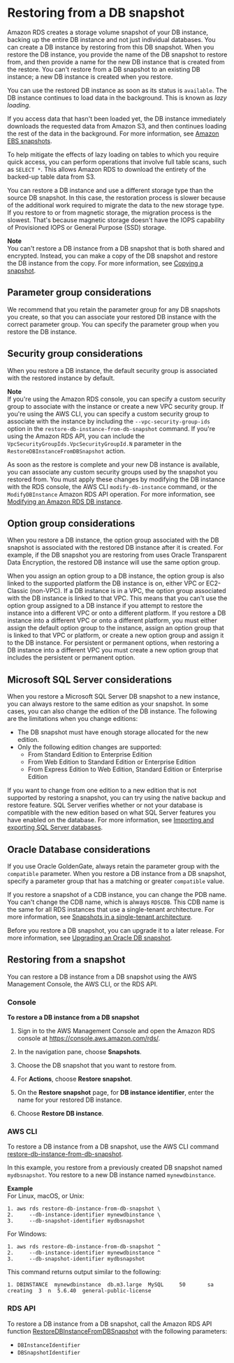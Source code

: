 # Restoring from a DB snapshot<a name="USER_RestoreFromSnapshot"></a>

Amazon RDS creates a storage volume snapshot of your DB instance, backing up the entire DB instance and not just individual databases\. You can create a DB instance by restoring from this DB snapshot\. When you restore the DB instance, you provide the name of the DB snapshot to restore from, and then provide a name for the new DB instance that is created from the restore\. You can't restore from a DB snapshot to an existing DB instance; a new DB instance is created when you restore\. 

You can use the restored DB instance as soon as its status is `available`\. The DB instance continues to load data in the background\. This is known as *lazy loading*\.

If you access data that hasn't been loaded yet, the DB instance immediately downloads the requested data from Amazon S3, and then continues loading the rest of the data in the background\. For more information, see [Amazon EBS snapshots](https://docs.aws.amazon.com/AWSEC2/latest/UserGuide/EBSSnapshots.html)\.

To help mitigate the effects of lazy loading on tables to which you require quick access, you can perform operations that involve full table scans, such as `SELECT *`\. This allows Amazon RDS to download the entirety of the backed\-up table data from S3\.

You can restore a DB instance and use a different storage type than the source DB snapshot\. In this case, the restoration process is slower because of the additional work required to migrate the data to the new storage type\. If you restore to or from magnetic storage, the migration process is the slowest\. That's because magnetic storage doesn't have the IOPS capability of Provisioned IOPS or General Purpose \(SSD\) storage\.

**Note**  
You can't restore a DB instance from a DB snapshot that is both shared and encrypted\. Instead, you can make a copy of the DB snapshot and restore the DB instance from the copy\. For more information, see [Copying a snapshot](USER_CopySnapshot.md)\.

## Parameter group considerations<a name="USER_RestoreFromSnapshot.Parameters"></a>

We recommend that you retain the parameter group for any DB snapshots you create, so that you can associate your restored DB instance with the correct parameter group\. You can specify the parameter group when you restore the DB instance\. 

## Security group considerations<a name="USER_RestoreFromSnapshot.Security"></a>

When you restore a DB instance, the default security group is associated with the restored instance by default\.

**Note**  
If you're using the Amazon RDS console, you can specify a custom security group to associate with the instance or create a new VPC security group\.
If you're using the AWS CLI, you can specify a custom security group to associate with the instance by including the `--vpc-security-group-ids` option in the `restore-db-instance-from-db-snapshot` command\.
If you're using the Amazon RDS API, you can include the `VpcSecurityGroupIds.VpcSecurityGroupId.N` parameter in the `RestoreDBInstanceFromDBSnapshot` action\.

As soon as the restore is complete and your new DB instance is available, you can associate any custom security groups used by the snapshot you restored from\. You must apply these changes by modifying the DB instance with the RDS console, the AWS CLI `modify-db-instance` command, or the `ModifyDBInstance` Amazon RDS API operation\. For more information, see [Modifying an Amazon RDS DB instance](Overview.DBInstance.Modifying.md)\.

## Option group considerations<a name="USER_RestoreFromSnapshot.Options"></a>

When you restore a DB instance, the option group associated with the DB snapshot is associated with the restored DB instance after it is created\. For example, if the DB snapshot you are restoring from uses Oracle Transparent Data Encryption, the restored DB instance will use the same option group\. 

When you assign an option group to a DB instance, the option group is also linked to the supported platform the DB instance is on, either VPC or EC2\-Classic \(non\-VPC\)\. If a DB instance is in a VPC, the option group associated with the DB instance is linked to that VPC\. This means that you can't use the option group assigned to a DB instance if you attempt to restore the instance into a different VPC or onto a different platform\. If you restore a DB instance into a different VPC or onto a different platform, you must either assign the default option group to the instance, assign an option group that is linked to that VPC or platform, or create a new option group and assign it to the DB instance\. For persistent or permanent options, when restoring a DB instance into a different VPC you must create a new option group that includes the persistent or permanent option\. 

## Microsoft SQL Server considerations<a name="USER_RestoreFromSnapshot.MSSQL"></a>

When you restore a Microsoft SQL Server DB snapshot to a new instance, you can always restore to the same edition as your snapshot\. In some cases, you can also change the edition of the DB instance\. The following are the limitations when you change editions: 
+ The DB snapshot must have enough storage allocated for the new edition\. 
+ Only the following edition changes are supported: 
  + From Standard Edition to Enterprise Edition 
  + From Web Edition to Standard Edition or Enterprise Edition 
  + From Express Edition to Web Edition, Standard Edition or Enterprise Edition 

If you want to change from one edition to a new edition that is not supported by restoring a snapshot, you can try using the native backup and restore feature\. SQL Server verifies whether or not your database is compatible with the new edition based on what SQL Server features you have enabled on the database\. For more information, see [Importing and exporting SQL Server databases](SQLServer.Procedural.Importing.md)\. 

## Oracle Database considerations<a name="USER_RestoreFromSnapshot.Oracle"></a>

If you use Oracle GoldenGate, always retain the parameter group with the `compatible` parameter\. When you restore a DB instance from a DB snapshot, specify a parameter group that has a matching or greater `compatible` value\. 

If you restore a snapshot of a CDB instance, you can change the PDB name\. You can't change the CDB name, which is always `RDSCDB`\. This CDB name is the same for all RDS instances that use a single\-tenant architecture\. For more information, see [Snapshots in a single\-tenant architecture](CHAP_Oracle.md#Oracle.Concepts.single-tenant.snapshots)\.

Before you restore a DB snapshot, you can upgrade it to a later release\. For more information, see [Upgrading an Oracle DB snapshot](USER_UpgradeDBSnapshot.Oracle.md)\.

## Restoring from a snapshot<a name="USER_RestoreFromSnapshot.Restoring"></a>

You can restore a DB instance from a DB snapshot using the AWS Management Console, the AWS CLI, or the RDS API\.

### Console<a name="USER_RestoreFromSnapshot.CON"></a>

**To restore a DB instance from a DB snapshot**

1. Sign in to the AWS Management Console and open the Amazon RDS console at [https://console\.aws\.amazon\.com/rds/](https://console.aws.amazon.com/rds/)\.

1. In the navigation pane, choose **Snapshots**\.

1. Choose the DB snapshot that you want to restore from\.

1. For **Actions**, choose **Restore snapshot**\.

1. On the **Restore snapshot** page, for **DB instance identifier**, enter the name for your restored DB instance\.

1. Choose **Restore DB instance**\. 

### AWS CLI<a name="USER_RestoreFromSnapshot.CLI"></a>

To restore a DB instance from a DB snapshot, use the AWS CLI command [restore\-db\-instance\-from\-db\-snapshot](https://docs.aws.amazon.com/cli/latest/reference/rds/restore-db-instance-from-db-snapshot.html)\. 

In this example, you restore from a previously created DB snapshot named `mydbsnapshot`\. You restore to a new DB instance named `mynewdbinstance`\.

**Example**  
For Linux, macOS, or Unix:  
   

```
1. aws rds restore-db-instance-from-db-snapshot \
2.     --db-instance-identifier mynewdbinstance \
3.     --db-snapshot-identifier mydbsnapshot
```
For Windows:  
   

```
1. aws rds restore-db-instance-from-db-snapshot ^
2.     --db-instance-identifier mynewdbinstance ^
3.     --db-snapshot-identifier mydbsnapshot
```
This command returns output similar to the following:  

```
1. DBINSTANCE  mynewdbinstance  db.m3.large  MySQL     50       sa              creating  3  n  5.6.40  general-public-license
```

### RDS API<a name="USER_RestoreFromSnapshot.API"></a>

To restore a DB instance from a DB snapshot, call the Amazon RDS API function [RestoreDBInstanceFromDBSnapshot](https://docs.aws.amazon.com/AmazonRDS/latest/APIReference/API_RestoreDBInstanceFromDBSnapshot.html) with the following parameters: 
+ `DBInstanceIdentifier` 
+ `DBSnapshotIdentifier` 